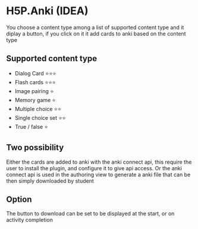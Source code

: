 # H5P.Anki (IDEA)

You choose a content type among a list of supported content type and it diplay a button, if you click on it it add cards to anki based on the content type

## Supported content type

- Dialog Card ⭐⭐⭐
- Flash cards ⭐⭐⭐
- Image pairing ⭐
- Memory game ⭐
- Multiple choice ⭐⭐
- Single choice set ⭐⭐
- True / false ⭐

## Two possibility

Either the cards are added to anki with the anki connect api, this require the user to install the plugin, and configure it to give api access.
Or the anki connect api is used in the authoring view to generate a anki file that can be then simply downloaded by student

## Option

The button to download can be set to be displayed at the start, or on activity completion
